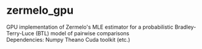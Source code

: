 # zermelo_gpu
GPU implementation of Zermelo's MLE estimator for a probabilistic Bradley-Terry-Luce (BTL) model of pairwise comparisons
<br>
Dependencies:
Numpy
Theano
Cuda toolkit (etc.)

